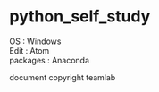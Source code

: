# python_self_study

OS : Windows<br>
Edit : Atom<br>
packages : Anaconda<br>

document copyright teamlab
